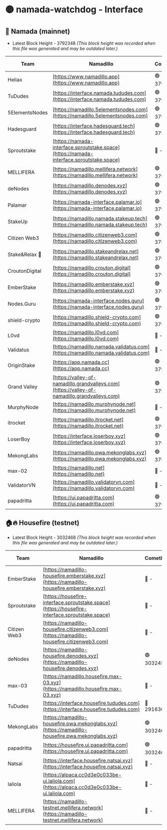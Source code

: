 # 🟡 namada-watchdog - Interface

## 🚀 Namada (mainnet)
- Latest Block Height - 3792348 *(This block height was recorded when this file was generated and may be outdated later.)*

| Team | Namadillo | CometBFT | Indexer | MASP Indexer |
|-|-|-|-|-|
| Heliax | [https://www.namadillo.app](https://www.namadillo.app) | 🟢 3792323 | 🟢 3792323 | 🟢 3792262 |
| TuDudes | [https://interface.namada.tududes.com](https://interface.namada.tududes.com) | 🟢 3792323 | 🟢 3792323 | 🟢 3792262 |
| 5ElementsNodes | [https://namadillo.5elementsnodes.com](https://namadillo.5elementsnodes.com) | 🟢 3792324 | 🟢 3792324 | 🟢 3792262 |
| Hadesguard | [https://interface.hadesguard.tech](https://interface.hadesguard.tech) | 🟢 3792325 | 🟢 3792324 | 🟢 3792262 |
| Sproutstake | [https://namada-interface.sproutstake.space](https://namada-interface.sproutstake.space) | 🔴 - | 🔴 - | 🔴 - |
| MELLIFERA | [https://namadillo.mellifera.network](https://namadillo.mellifera.network) | 🟢 3792329 | 🟢 3792329 | 🔴 3765769 |
| deNodes | [https://namadillo.denodes.xyz](https://namadillo.denodes.xyz) | 🟢 3792330 | 🟢 3792330 | 🟢 3792262 |
| Palamar | [https://namada-interface.palamar.io](https://namada-interface.palamar.io) | 🟢 3792330 | 🟢 3792330 | 🟢 3792262 |
| StakeUp | [https://namadillo.namada.stakeup.tech](https://namadillo.namada.stakeup.tech) | 🟢 3792331 | 🟢 3792331 | 🔴 3765769 |
| Citizen Web3 | [https://namadillo.citizenweb3.com](https://namadillo.citizenweb3.com) | 🟢 3792332 | 🟢 3792331 | 🔴 3765769 |
| Stake&Relax 🦥 | [https://namadillo.stakeandrelax.net](https://namadillo.stakeandrelax.net) | 🟢 3792332 | 🟢 3792332 | 🔴 3765769 |
| CroutonDigital | [https://namadillo.crouton.digital](https://namadillo.crouton.digital) | 🟢 3792333 | 🟢 3792333 | 🟢 3792333 |
| EmberStake | [https://namadillo.emberstake.xyz](https://namadillo.emberstake.xyz) | 🟢 3792333 | 🟢 3792333 | 🟢 3792262 |
| Nodes.Guru | [https://namada-interface.nodes.guru](https://namada-interface.nodes.guru) | 🟢 3792334 | 🟢 3792334 | 🟢 3792262 |
| shield-crypto | [https://namadillo.shield-crypto.com](https://namadillo.shield-crypto.com) | 🟢 3792335 | 🔴 3786480 | 🟢 3792262 |
| L0vd | [https://namadillo.l0vd.com](https://namadillo.l0vd.com) | 🔴 - | 🔴 - | 🔴 - |
| Validatus | [https://namadillo.namada.validatus.com](https://namadillo.namada.validatus.com) | 🔴 - | 🔴 - | 🔴 - |
| OriginStake | [https://app.namada.cc](https://app.namada.cc) | 🟢 3792339 | 🟢 3792339 | 🟢 3792262 |
| Grand Valley | [https://valley-of-namadillo.grandvalleys.com](https://valley-of-namadillo.grandvalleys.com) | 🟢 3792340 | 🟢 3792339 | 🟢 3792262 |
| MurphyNode | [https://namadillo.murphynode.net](https://namadillo.murphynode.net) | 🔴 - | 🔴 - | 🔴 - |
| itrocket | [https://namadillo.itrocket.net](https://namadillo.itrocket.net) | 🟢 3792342 | 🟢 3792342 | 🟢 3792262 |
| LoserBoy | [https://interface.loserboy.xyz](https://interface.loserboy.xyz) | 🟢 3792343 | 🟢 3792343 | 🟢 3792262 |
| MekongLabs | [https://namadillo.pwa.mekonglabs.xyz](https://namadillo.pwa.mekonglabs.xyz) | 🟢 3792344 | 🟢 3792343 | 🟢 3792262 |
| max-02 | [https://namadillo.net](https://namadillo.net) | 🔴 - | 🔴 - | 🔴 - |
| ValidatorVN | [https://namadillo.validatorvn.com](https://namadillo.validatorvn.com) | 🔴 - | 🔴 - | 🔴 - |
| papadritta | [https://ui.papadritta.com](https://ui.papadritta.com) | 🟢 3792348 | 🟢 3792348 | 🟢 3792347 |

## 🏠🔥 Housefire (testnet)
- Latest Block Height - 3032468 *(This block height was recorded when this file was generated and may be outdated later.)*

| Team | Namadillo | CometBFT | Indexer | MASP Indexer |
|-|-|-|-|-|
| EmberStake | [https://namadillo-housefire.emberstake.xyz](https://namadillo-housefire.emberstake.xyz) | 🔴 - | 🔴 - | 🔴 - |
| Sproutstake | [https://housefire-interface.sproutstake.space](https://housefire-interface.sproutstake.space) | 🔴 - | 🔴 - | 🔴 - |
| Citizen Web3 | [https://namadillo-housefire.citizenweb3.com](https://namadillo-housefire.citizenweb3.com) | 🔴 - | 🔴 - | 🔴 - |
| deNodes | [https://namadillo-housefire.denodes.xyz](https://namadillo-housefire.denodes.xyz) | 🟢 3032459 | 🟢 3032459 | 🔴 3020904 |
| max-03 | [https://namadillo.housefire.max-03.xyz](https://namadillo.housefire.max-03.xyz) | 🔴 - | 🔴 - | 🔴 - |
| TuDudes | [https://interface.housefire.tududes.com](https://interface.housefire.tududes.com) | 🔴 2916306 | 🔴 2916306 | 🔴 2916306 |
| MekongLabs | [https://namadillo-housefire.pwa.mekonglabs.xyz](https://namadillo-housefire.pwa.mekonglabs.xyz) | 🟢 3032468 | 🟢 3032468 | 🔴 3020904 |
| papadritta | [https://housefire.ui.papadritta.com](https://housefire.ui.papadritta.com) | 🟢 3032468 | 🟢 3032468 | 🟢 3032468 |
| Natsai | [https://interface.housefire.natsai.xyz](https://interface.housefire.natsai.xyz) | 🔴 - | 🔴 - | 🔴 - |
| laliola | [https://alpaca.cc0d3e0c033be-ui.laliola.com](https://alpaca.cc0d3e0c033be-ui.laliola.com) | 🔴 - | 🔴 - | 🔴 - |
| MELLIFERA | [https://namadillo-testnet.mellifera.network](https://namadillo-testnet.mellifera.network) | 🔴 - | 🔴 2778001 | 🔴 2607259 |


